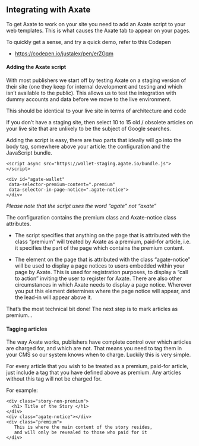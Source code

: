 ## Integrating with Axate

To get Axate to work on your site you need to add an Axate script to your web templates. This is what causes the Axate tab to appear on your pages.

To quickly get a sense, and try a quick demo, refer to this Codepen

* https://codepen.io/justalex/pen/erZGqm

#### Adding the Axate script

With most publishers we start off by testing Axate on a staging version of their site (one they keep for internal development and testing and which isn’t available to the public). This allows us to test the integration with dummy accounts and data before we move to the live environment.

This should be identical to your live site in terms of architecture and code

If you don’t have a staging site, then select 10 to 15 old / obsolete articles on your live site that are unlikely to be the subject of Google searches.

Adding the script is easy, there are two parts that ideally will go into the body tag, somewhere above your article: the configuration and the JavaScript bundle.
```
<script async src="https://wallet-staging.agate.io/bundle.js"></script>

<div id="agate-wallet" 
 data-selector-premium-content=".premium" 
 data-selector-in-page-notice=".agate-notice">
</div>
```
*Please note that the script uses the word “agate” not “axate”*


The configuration contains the premium class and Axate-notice class attributes.

* The script specifies that anything on the page that is attributed with the class “premium” will treated by Axate as a premium, paid-for article, i.e. it specifies the part of the page which contains the premium content.

* The element on the page that is attributed with the class “agate-notice” will be used to display a page notices to users embedded within your page by Axate. This is used for registration purposes, to display a “call to action” inviting the user to register for Axate. There are also other circumstances in which Axate needs to display a page notice. Wherever you put this element determines where the page notice will appear, and the lead-in will appear above it.

That’s the most technical bit done! The next step is to mark articles as premium...

#### Tagging articles

The way Axate works, publishers have complete control over which articles are charged for, and which are not. That means you need to tag them in your CMS so our system knows when to charge. Luckily this is very simple.

For every article that you wish to be treated as a premium, paid-for article, just include a tag that you have defined above as premium. Any articles without this tag will not be charged for.

For example:
```
<div class="story-non-premium">
  <h1> Title of the Story </h1>
</div>
<div class="agate-notice"></div>
<div class="premium"> 
   This is where the main content of the story resides,
   and will only be revealed to those who paid for it 
</div>
```
